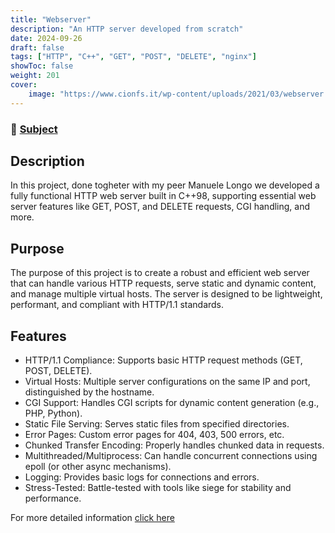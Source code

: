 ```yaml
---
title: "Webserver"
description: "An HTTP server developed from scratch"
date: 2024-09-26
draft: false
tags: ["HTTP", "C++", "GET", "POST", "DELETE", "nginx"]
showToc: false
weight: 201
cover:
    image: "https://www.cionfs.it/wp-content/uploads/2021/03/webserver.png"
---
```

### 🔗 [Subject](https://github.com/mlongo03/WebServ_42/blob/main/var/www/WebServer.pdf)

## Description

In this project, done togheter with my peer Manuele Longo we developed a fully functional HTTP web server built in C++98, supporting essential web server features like GET, POST, and DELETE requests, CGI handling, and more.

## Purpose

The purpose of this project is to create a robust and efficient web server that can handle various HTTP requests, serve static and dynamic content, and manage multiple virtual hosts. The server is designed to be lightweight, performant, and compliant with HTTP/1.1 standards.

## Features

+ HTTP/1.1 Compliance: Supports basic HTTP request methods (GET, POST, DELETE).
+ Virtual Hosts: Multiple server configurations on the same IP and port, distinguished by the hostname.
+ CGI Support: Handles CGI scripts for dynamic content generation (e.g., PHP, Python).
+ Static File Serving: Serves static files from specified directories.
+ Error Pages: Custom error pages for 404, 403, 500 errors, etc.
+ Chunked Transfer Encoding: Properly handles chunked data in requests.
+ Multithreaded/Multiprocess: Can handle concurrent connections using epoll (or other async mechanisms).
+ Logging: Provides basic logs for connections and errors.
+ Stress-Tested: Battle-tested with tools like siege for stability and performance.

For more detailed information [click here](https://github.com/mlongo03/WebServ_42)
